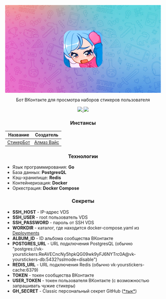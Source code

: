 <img align="center" src="preview.png">
<p align="center">Бот ВКонтакте для просмотра наборов стикеров пользователя</p>

<div align="center">
    <a href="http://www.opensource.org/licenses/MIT">
        <img src="https://img.shields.io/badge/license-MIT-fuchsia.svg" />
    </a>
    <a href="https://goreportcard.com/report/github.com/aejoy/vk-yourstickers">
        <img src="https://goreportcard.com/badge/github.com/aejoy/vk-yourstickers" />
    </a>
</div>

<h3 align="center">Инстансы</h3>

| Название | Создатель      |
| --- |----------------|
| [СтикерБот](https://vk.com/yourstickersbot) | [Алмаз Вайс](https://vk.com/shizumico) |

<h3 align="center">Технологии</h3>

- Язык программирования: **Go**
- База данных: **PostgresQL**
- Кэш-хранилище: **Redis**
- Контейнеризация: **Docker**
- Оркестрация: **Docker Compose**

<h3 align="center">Секреты</h3>

- **SSH_HOST** - IP-адрес VDS
- **SSH_USER** - root пользователь VDS
- **SSH_PASSWORD** - пароль от SSH VDS
- **WORKDIR** - каталог, где находится docker-compose.yaml из [Deployments](/deployments)
- **ALBUM_ID** - ID альбома сообщества ВКонтакте
- **POSTGRES_URL** -  URL подключения PostgresQL (обычно "postgres://vk-yourstickers:ReAVECncNy5hpkQG09wk9yFJ6NYTrc0A@vk-yourstickers-db:5432?sslmode=disable")
- **REDIS_URL** - URL подключения Redis (обычно vk-yourstickers-cache:6379)
- **TOKEN** - токен сообщества ВКонтакте
- **USER_TOKEN** - токен пользователя ВКонтакте (с возможностью запрашивать чужие стикеры)
- **GH_SECRET** - Classic персональный секрет GitHub ([\*тык*](https://github.com/settings/tokens))